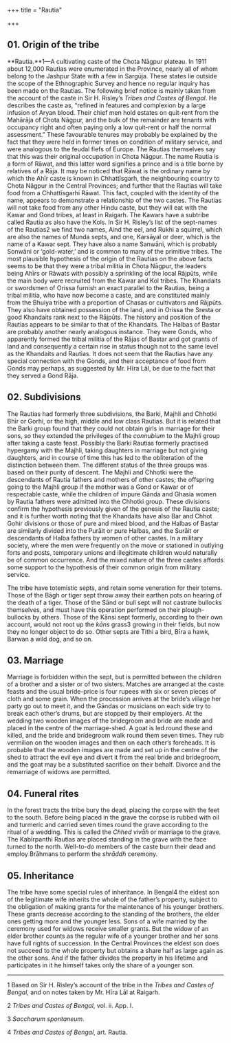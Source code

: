 +++
title = "Rautia"

+++


## 01. Origin of the tribe

**Rautia.**1—A cultivating caste of the Chota Nāgpur plateau. In 1911 about 12,000 Rautias were enumerated in the Province, nearly all of whom belong to the Jashpur State with a few in Sargūja. These states lie outside the scope of the Ethnographic Survey and hence no regular inquiry has been made on the Rautias. The following brief notice is mainly taken from the account of the caste in Sir H. Risley’s *Tribes and Castes of Bengal*. He describes the caste as, “refined in features and complexion by a large infusion of Aryan blood. Their chief men hold estates on quit-rent from the Mahārāja of Chota Nāgpur, and the bulk of the remainder are tenants with occupancy right and often paying only a low quit-rent or half the normal assessment.” These favourable tenures may probably be explained by the fact that they were held in former times on condition of military service, and were analogous to the feudal fiefs of Europe. The Rautias themselves say that this was their original occupation in Chota Nāgpur. The name Rautia is a form of Rāwat, and this latter word signifies a prince and is a title borne by relatives of a Rāja. It may be noticed that Rāwat is the ordinary name by which the Ahīr caste is known in Chhattīsgarh, the neighbouring country to Chota Nāgpur in the Central Provinces; and further that the Rautias will take food from a Chhattīsgarhi Rāwat. This fact, coupled with the identity of the name, appears to demonstrate a relationship of the two castes. The Rautias will not take food from any other Hindu caste, but they will eat with the Kawar and Gond tribes, at least in Raigarh. The Kawars have a subtribe called Rautia as also have the Kols. In Sir H. Risley’s list of the sept-names of the Rautias2 we find two names, Aind the eel, and Rukhi a squirrel, which are also the names of Munda septs, and one, Karsāyal or deer, which is the name of a Kawar sept. They have also a name Sanwāni, which is probably Sonwāni or ‘gold-water,’ and is common to many of the primitive tribes. The most plausible hypothesis of the origin of the Rautias on the above facts seems to be that they were a tribal militia in Chota Nāgpur, the leaders being Ahīrs or Rāwats with possibly a sprinkling of the local Rājpūts, while the main body were recruited from the Kawar and Kol tribes. The Khandaits or swordsmen of Orissa furnish an exact parallel to the Rautias, being a tribal militia, who have now become a caste, and are constituted mainly from the Bhuiya tribe with a proportion of Chasas or cultivators and Rājpūts. They also have obtained possession of the land, and in Orissa the Sresta or good Khandaits rank next to the Rājpūts. The history and position of the Rautias appears to be similar to that of the Khandaits. The Halbas of Bastar are probably another nearly analogous instance. They were Gonds, who apparently formed the tribal militia of the Rājas of Bastar and got grants of land and consequently a certain rise in status though not to the same level as the Khandaits and Rautias. It does not seem that the Rautias have any special connection with the Gonds, and their acceptance of food from Gonds may perhaps, as suggested by Mr. Hīra Lāl, be due to the fact that they served a Gond Rāja. 



## 02. Subdivisions

The Rautias had formerly three subdivisions, the Barki, Majhli and Chhotki Bhīr or Gorhi, or the high, middle and low class Rautias. But it is related that the Barki group found that they could not obtain girls in marriage for their sons, so they extended the privileges of the *connubium* to the Majhli group after taking a caste feast. Possibly the Barki Rautias formerly practised hypergamy with the Majhli, taking daughters in marriage but not giving daughters, and in course of time this has led to the obliteration of the distinction between them. The different status of the three groups was based on their purity of descent. The Majhli and Chhotki were the descendants of Rautia fathers and mothers of other castes; the offspring going to the Majhli group if the mother was a Gond or Kawar or of respectable caste, while the children of impure Gānda and Ghasia women by Rautia fathers were admitted into the Chhotki group. These divisions confirm the hypothesis previously given of the genesis of the Rautia caste; and it is further worth noting that the Khandaits have also Bar and Chhot Gohir divisions or those of pure and mixed blood, and the Halbas of Bastar are similarly divided into the Purāit or pure Halbas, and the Surāit or descendants of Halba fathers by women of other castes. In a military society, where the men were frequently on the move or stationed in outlying forts and posts, temporary unions and illegitimate children would naturally be of common occurrence. And the mixed nature of the three castes affords some support to the hypothesis of their common origin from military service. 

The tribe have totemistic septs, and retain some veneration for their totems. Those of the Bāgh or tiger sept throw away their earthen pots on hearing of the death of a tiger. Those of the Sānd or bull sept will not castrate bullocks themselves, and must have this operation performed on their plough-bullocks by others. Those of the Kānsi sept formerly, according to their own account, would not root up the *kāns* grass3 growing in their fields, but now they no longer object to do so. Other septs are Tithi a bird, Bīra a hawk, Barwan a wild dog, and so on. 



## 03. Marriage

Marriage is forbidden within the sept, but is permitted between the children of a brother and a sister or of two sisters. Matches are arranged at the caste feasts and the usual bride-price is four rupees with six or seven pieces of cloth and some grain. When the procession arrives at the bride’s village her party go out to meet it, and the Gāndas or musicians on each side try to break each other’s drums, but are stopped by their employers. At the wedding two wooden images of the bridegroom and bride are made and placed in the centre of the marriage-shed. A goat is led round these and killed, and the bride and bridegroom walk round them seven times. They rub vermilion on the wooden images and then on each other’s foreheads. It is probable that the wooden images are made and set up in the centre of the shed to attract the evil eye and divert it from the real bride and bridegroom, and the goat may be a substituted sacrifice on their behalf. Divorce and the remarriage of widows are permitted. 



## 04. Funeral rites

In the forest tracts the tribe bury the dead, placing the corpse with the feet to the south. Before being placed in the grave the corpse is rubbed with oil and turmeric and carried seven times round the grave according to the ritual of a wedding. This is called the *Chhed vivāh* or marriage to the grave. The Kabīrpanthi Rautias are placed standing in the grave with the face turned to the north. Well-to-do members of the caste burn their dead and employ Brāhmans to perform the *shrāddh* ceremony. 



## 05. Inheritance

The tribe have some special rules of inheritance. In Bengal4 the eldest son of the legitimate wife inherits the whole of the father’s property, subject to the obligation of making grants for the maintenance of his younger brothers. These grants decrease according to the standing of the brothers, the elder ones getting more and the younger less. Sons of a wife married by the ceremony used for widows receive smaller grants. But the widow of an elder brother counts as the regular wife of a younger brother and her sons have full rights of succession. In the Central Provinces the eldest son does not succeed to the whole property but obtains a share half as large again as the other sons. And if the father divides the property in his lifetime and participates in it he himself takes only the share of a younger son. 



* * *

1 Based on Sir H. Risley’s account of the tribe in the *Tribes and Castes of Bengal*, and on notes taken by Mr. Hīra Lāl at Raigarh. 

2 *Tribes and Castes of Bengal*, vol. ii. App. I. 

3 *Saccharum spontaneum*. 

4 *Tribes and Castes of Bengal*, art. Rautia. 



